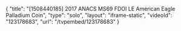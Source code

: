 {
    "title": "[1508440185] 2017 ANACS MS69 FDOI LE American Eagle Palladium Coin",
    "type": "solo",
    "layout": "iframe-static",
    "videoId": "123178683",
    "url": "\/tvpembed\/123178683"
}